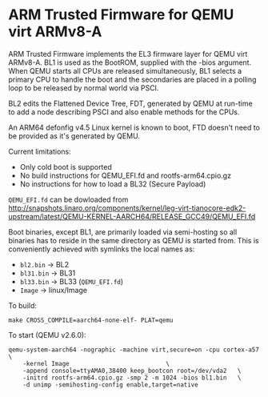 ARM Trusted Firmware for QEMU virt ARMv8-A
==========================================

ARM Trusted Firmware implements the EL3 firmware layer for QEMU virt
ARMv8-A.  BL1 is used as the BootROM, supplied with the -bios argument.
When QEMU starts all CPUs are released simultaneously, BL1 selects a
primary CPU to handle the boot and the secondaries are placed in a polling
loop to be released by normal world via PSCI.

BL2 edits the Flattened Device Tree, FDT, generated by QEMU at run-time to
add a node describing PSCI and also enable methods for the CPUs.

An ARM64 defonfig v4.5 Linux kernel is known to boot, FTD doesn't need to be
provided as it's generated by QEMU.

Current limitations:
* Only cold boot is supported
* No build instructions for QEMU_EFI.fd and rootfs-arm64.cpio.gz
* No instructions for how to load a BL32 (Secure Payload)

`QEMU_EFI.fd` can be dowloaded from
http://snapshots.linaro.org/components/kernel/leg-virt-tianocore-edk2-upstream/latest/QEMU-KERNEL-AARCH64/RELEASE_GCC49/QEMU_EFI.fd

Boot binaries, except BL1, are primarily loaded via semi-hosting so all
binaries has to reside in the same directory as QEMU is started from.  This
is conveniently achieved with symlinks the local names as:
* `bl2.bin` -> BL2
* `bl31.bin` -> BL31
* `bl33.bin` -> BL33 (`QEMU_EFI.fd`)
* `Image` -> linux/Image

To build:
```
make CROSS_COMPILE=aarch64-none-elf- PLAT=qemu 
```

To start (QEMU v2.6.0):
```
qemu-system-aarch64 -nographic -machine virt,secure=on -cpu cortex-a57	\
	-kernel Image							\
	-append console=ttyAMA0,38400 keep_bootcon root=/dev/vda2 	\
	-initrd rootfs-arm64.cpio.gz -smp 2 -m 1024 -bios bl1.bin	\
	-d unimp -semihosting-config enable,target=native
```
